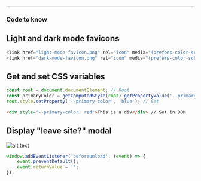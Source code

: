 ***
### Code to know

## Light and dark mode favicons
```js
<link href="light-mode-favicon.png" rel="icon" media="(prefers-color-scheme: light)"/>
<link href="dark-mode-favicon.png" rel="icon" media="(prefers-color-scheme: dark)"/>
```

## Get and set CSS variables
```js
const root = document.documentElement; // Root
const primaryColor = getComputedStyle(root).getPropertyValue('--primary-color'); // Get
root.style.setProperty('--primary-color', 'blue'); // Set
```
```html
<div style="--primary-color: red">This is a div</div> // Set in DOM
```

## Display "leave site?" modal
![alt text]([http://url/to/img.png](https://phuoc.ng/assets/html-dom/leave-site.png))
```js
window.addEventListener('beforeunload', (event) => {
    event.preventDefault();
    event.returnValue = '';
});
```
